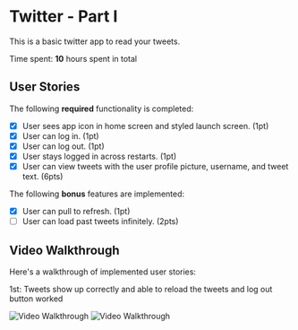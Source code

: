 # Twitter - Part I

This is a basic twitter app to read your tweets.

Time spent: **10** hours spent in total

## User Stories

The following **required** functionality is completed:

- [X] User sees app icon in home screen and styled launch screen. (1pt)
- [X] User can log in. (1pt)
- [X] User can log out. (1pt)
- [X] User stays logged in across restarts. (1pt)
- [X] User can view tweets with the user profile picture, username, and tweet text. (6pts)

The following **bonus** features are implemented:

- [X] User can pull to refresh. (1pt)
- [ ] User can load past tweets infinitely. (2pts)

## Video Walkthrough

Here's a walkthrough of implemented user stories:

1st: Tweets show up correctly and able to reload the tweets and log out button worked

<img src='http://www.giphy.com/gifs/wZRPxYEVLu2c6bnbs3' title='Video Walkthrough' width='' alt='Video Walkthrough' />

<img src='http://www.giphy.com/gifs/wZRPxYEVLu2c6bnbs3' title='Video Walkthrough' width='' alt='Video Walkthrough' />
